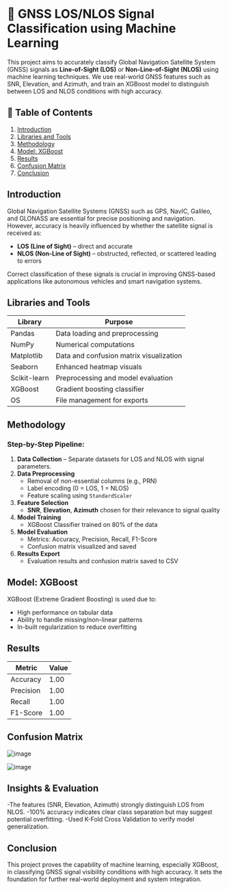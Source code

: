 # 📡 GNSS LOS/NLOS Signal Classification using Machine Learning

This project aims to accurately classify Global Navigation Satellite System (GNSS) signals as **Line-of-Sight (LOS)** or **Non-Line-of-Sight (NLOS)** using machine learning techniques. We use real-world GNSS features such as SNR, Elevation, and Azimuth, and train an XGBoost model to distinguish between LOS and NLOS conditions with high accuracy.

## 📖 Table of Contents
1. [Introduction](#introduction)
2. [Libraries and Tools](#libraries-and-tools)
3. [Methodology](#methodology)
4. [Model: XGBoost](#model-xgboost)
5. [Results](#results)
6. [Confusion Matrix](#confusion-matrix)
7. [Conclusion](#conclusion)

## Introduction

Global Navigation Satellite Systems (GNSS) such as GPS, NavIC, Galileo, and GLONASS are essential for precise positioning and navigation. However, accuracy is heavily influenced by whether the satellite signal is received as:

- **LOS (Line of Sight)** – direct and accurate
- **NLOS (Non-Line of Sight)** – obstructed, reflected, or scattered leading to errors

Correct classification of these signals is crucial in improving GNSS-based applications like autonomous vehicles and smart navigation systems.

## Libraries and Tools

| Library        | Purpose                                      |
|----------------|----------------------------------------------|
| Pandas         | Data loading and preprocessing               |
| NumPy          | Numerical computations                       |
| Matplotlib     | Data and confusion matrix visualization      |
| Seaborn        | Enhanced heatmap visuals                     |
| Scikit-learn   | Preprocessing and model evaluation           |
| XGBoost        | Gradient boosting classifier                 |
| OS             | File management for exports                  |

## Methodology

### Step-by-Step Pipeline:
1. **Data Collection** – Separate datasets for LOS and NLOS with signal parameters.
2. **Data Preprocessing**
   - Removal of non-essential columns (e.g., PRN)
   - Label encoding (0 = LOS, 1 = NLOS)
   - Feature scaling using `StandardScaler`
3. **Feature Selection**
   - **SNR**, **Elevation**, **Azimuth** chosen for their relevance to signal quality
4. **Model Training**
   - XGBoost Classifier trained on 80% of the data
5. **Model Evaluation**
   - Metrics: Accuracy, Precision, Recall, F1-Score
   - Confusion matrix visualized and saved
6. **Results Export**
   - Evaluation results and confusion matrix saved to CSV

## Model: XGBoost

XGBoost (Extreme Gradient Boosting) is used due to:
- High performance on tabular data
- Ability to handle missing/non-linear patterns
- In-built regularization to reduce overfitting

## Results

| Metric    | Value |
| --------- | ----- |
| Accuracy  | 1.00  |
| Precision | 1.00  |
| Recall    | 1.00  |
| F1-Score  | 1.00  |

## Confusion Matrix

![image](https://github.com/user-attachments/assets/864bceb6-03f5-454a-b588-90e21031c727)

![image](https://github.com/user-attachments/assets/f859128c-d0c9-46e1-bccd-ecf01cfe95c6)


## Insights & Evaluation
-The features (SNR, Elevation, Azimuth) strongly distinguish LOS from NLOS.
-100% accuracy indicates clear class separation but may suggest potential overfitting.
-Used K-Fold Cross Validation to verify model generalization.

## Conclusion
This project proves the capability of machine learning, especially XGBoost, in classifying GNSS signal visibility conditions with high accuracy. It sets the foundation for further real-world deployment and system integration.

